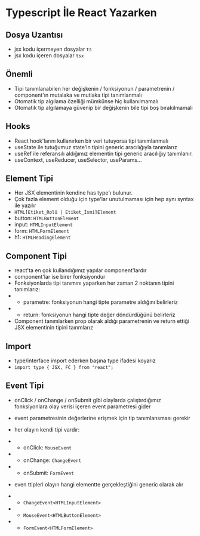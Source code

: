 # Typescript İle React Yazarken

## Dosya Uzantısı

- jsx kodu içermeyen dosyalar `ts`
- jsx kodu içeren dosyalar `tsx`

## Önemli

- Tipi tanımlanabilen her değişkenin / fonksiyonun / parametrenin / component'ın mutalaka ve mutlaka tipi tanımlanmalı
- Otomatik tip algılama özelliği mümkünse hiç kullanılmamalı
- Otomatik tip algılamaya güvenip bir değişkenin bile tipi boş bırakılmamalı

## Hooks

- React hook'larını kullanırken bir veri tutuyorsa tipi tanımlanmalı
- useState ile tutuğumuz state'in tipini generic aracılığıyla tanımlarız
- useRef ile referansılı aldığımız elementin tipi generic aracılığıy tanımlanır.
- useContext, useReducer, useSelector, useParams...

## Element Tipi

- Her JSX elementinin kendine has type'ı bulunur.
- Çok fazla element olduğu için type'lar unutulmaması için hep aynı syntax ile yazılır
- `HTML[Etiket_Rolü | Etiket_İsmi]Element`
- button: `HTMLButtonElement`
- input: `HTMLInputElement`
- form: `HTMLFormElement`
- h1: `HTMLHeadingElement`

## Component Tipi

- react'ta en çok kullandığımız yapılar component'lardır
- component'lar ise birer fonksiyondur
- Fonksiyonlarda tipi tanımını yaparken her zaman 2 noktanın tipini tanımlarız:
- - parametre: fonksiyonun hangi tipte parametre aldığını belirleriz
- - return: fonksiyonun hangi tipte değer döndürdüğünü belirleriz
- Component tanımlarken prop olarak aldığı parametrenin ve return ettiği JSX elementinin tipini taınmlarız

## Import

- type/interface import ederken başına type ifadesi koyarız
- `import type { JSX, FC } from "react";`

## Event Tipi

- onClick / onChange / onSubmit gibi olaylarda çalıştırdığımız fonksiyonlara olay verisi içeren event parametresi gider
- event parametresinin değerlerine erişmek için tip tanımlansması gerekir

- her olayın kendi tipi vardır:
- - onClick: `MouseEvent`
- - onChange: `ChangeEvent`
- - onSubmit: `FormEvent`

- even ttipleri olayın hangi elementte gerçekleştiğini generic olarak alır
- - `ChangeEvent<HTMLInputElement>`
- - `MouseEvent<HTMLButtonElement>`
- - `FormEvent<HTMLFormElement>`
